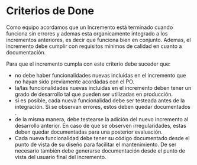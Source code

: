 # Criterios de Done

Como equipo acordamos que un Incremento está terminado cuando funciona sin errores y ademas esta organicamente integrado a los incrementos anteriores, es decir que funciona bien en conjunto.
Ademas, el incremento debe cumplir con requisitos mínimos de calidad en cuanto a documentación.

Para que el incremento cumpla con este criterio debe suceder que:
- no debe haber funcionalidades nuevas incluidas en el incremento que no hayan sido previamente acordadas con el PO.
- la/las funcionalidades nuevas incluidas en el incremento deben tener un grado de desarrollo tal que pueden ser utilizadas en producción.
- si es posible, cada nueva funcionalidad debe ser testeada antes de la integración. Si se observan errores, estos deben quedar documentados .
- de la misma manera, debe testearse la adición del nuevo incremento al desarrollo anterior. En caso de que se observen irregularidades, estas deben quedar documentadas para una posterior evaluación.
- Cada nueva funcionalidad debe tener su código documentado desde el punto de vista de su diseño para facilitar el mantenimiento. De ser necesario también debe generarse documentación desde el punto de vista del usuario final del incremento.
